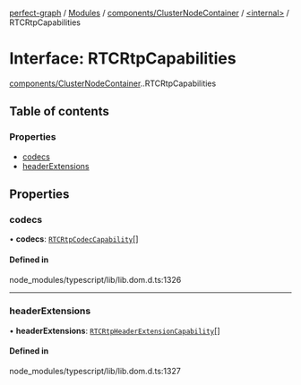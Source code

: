[perfect-graph](../README.md) / [Modules](../modules.md) / [components/ClusterNodeContainer](../modules/components_ClusterNodeContainer.md) / [<internal\>](../modules/components_ClusterNodeContainer._internal_.md) / RTCRtpCapabilities

# Interface: RTCRtpCapabilities

[components/ClusterNodeContainer](../modules/components_ClusterNodeContainer.md).[<internal>](../modules/components_ClusterNodeContainer._internal_.md).RTCRtpCapabilities

## Table of contents

### Properties

- [codecs](components_ClusterNodeContainer._internal_.RTCRtpCapabilities.md#codecs)
- [headerExtensions](components_ClusterNodeContainer._internal_.RTCRtpCapabilities.md#headerextensions)

## Properties

### codecs

• **codecs**: [`RTCRtpCodecCapability`](components_ClusterNodeContainer._internal_.RTCRtpCodecCapability.md)[]

#### Defined in

node_modules/typescript/lib/lib.dom.d.ts:1326

___

### headerExtensions

• **headerExtensions**: [`RTCRtpHeaderExtensionCapability`](components_ClusterNodeContainer._internal_.RTCRtpHeaderExtensionCapability.md)[]

#### Defined in

node_modules/typescript/lib/lib.dom.d.ts:1327
